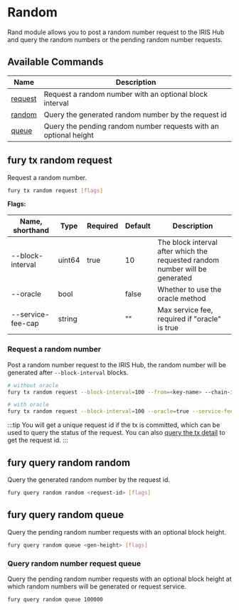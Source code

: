 # Random

Rand module allows you to post a random number request to the IRIS Hub and query the random numbers or the pending random number requests.

## Available Commands

| Name                                | Description                                                      |
| ----------------------------------- | ---------------------------------------------------------------- |
| [request](#fury-tx-random-request)  | Request a random number with an optional block interval          |
| [random](#fury-query-random-random) | Query the generated random number by the request id              |
| [queue](#fury-query-random-queue)   | Query the pending random number requests with an optional height |

## fury tx random request

Request a random number.

```bash
fury tx random request [flags]
```

**Flags:**

| Name, shorthand   | Type   | Required | Default | Description                                                                  |
| ----------------- | ------ | -------- | ------- | ---------------------------------------------------------------------------- |
| --block-interval  | uint64 | true     | 10      | The block interval after which the requested random number will be generated |
| --oracle          | bool   |          | false   | Whether to use the oracle method                                             |
| --service-fee-cap | string |          | ""      | Max service fee, required if "oracle" is true                                |

### Request a random number

Post a random number request to the IRIS Hub, the random number will be generated after `--block-interval` blocks.

```bash
# without oracle
fury tx random request --block-interval=100 --from=<key-name> --chain-id=furyhub --fees=0.3fury

# with oracle
fury tx random request --block-interval=100 --oracle=true --service-fee-cap=1fury --from=<key-name> --chain-id=furyhub --fees=0.3fury
```

:::tip
You will get a unique request id if the tx is committed, which can be used to query the status of the request. You can also [query the tx detail](./tx.md#fury-query-tx) to get the request id.
:::

## fury query random random

Query the generated random number by the request id.

```bash
fury query random random <request-id> [flags]
```

## fury query random queue

Query the pending random number requests with an optional block height.

```bash
fury query random queue <gen-height> [flags]
```

### Query random number request queue

Query the pending random number requests with an optional block height at which random numbers will be generated or request service.

```bash
fury query random queue 100000
```
